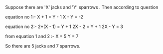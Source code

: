 Suppose there are 'X' jacks and 'Y' sparrows .
Then according to question 

equation no 1:-
           X + 1 = Y - 1 
           X - Y = -2

equation no 2:-
           2*(X - 1) = Y + 1
           2X - 2 = Y + 1
           2X - Y = 3


from equation 1 and 2 :-
            X = 5
            Y = 7



So there are 5 jacks and 7 sparrows.